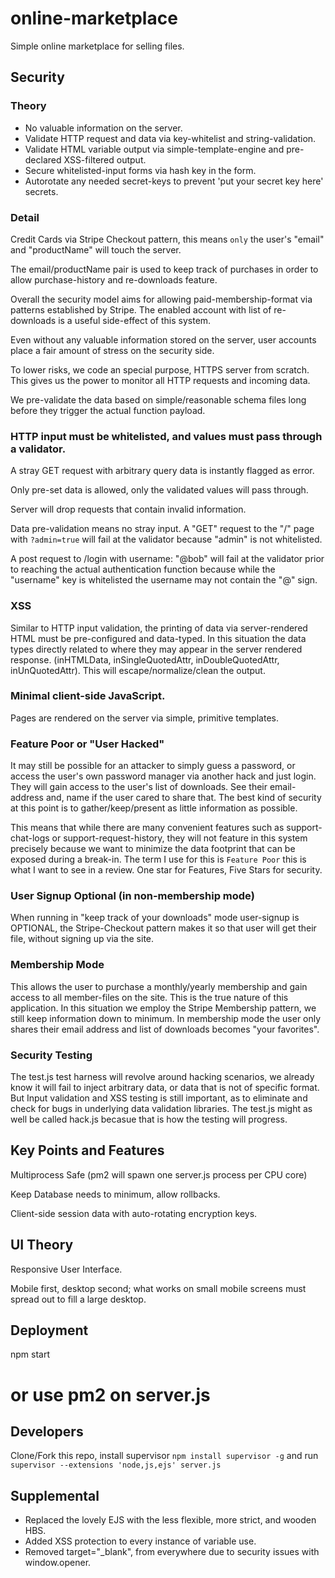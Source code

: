# online-marketplace
Simple online marketplace for selling files.

## Security

### Theory

- No valuable information on the server.
- Validate HTTP request and data via key-whitelist and string-validation.
- Validate HTML variable output via simple-template-engine and pre-declared XSS-filtered output.
- Secure whitelisted-input forms via hash key in the form.
- Autorotate any needed secret-keys to prevent 'put your secret key here' secrets.

### Detail

Credit Cards via Stripe Checkout pattern, this means ```only``` the user's "email" and "productName" will touch the server.

The email/productName pair is used to keep track of purchases in order to allow purchase-history and re-downloads feature.

Overall the security model aims for allowing paid-membership-format via patterns established by Stripe.
The enabled account with list of re-downloads is a useful side-effect of this system.

Even without any valuable information stored on the server, user accounts place a fair amount of stress on the security side.

To lower risks, we code an special purpose, HTTPS server from scratch. This gives us the power to monitor all HTTP requests and incoming data.

We pre-validate the data based on simple/reasonable schema files long before they trigger the actual function payload.

### HTTP input must be whitelisted, and values must pass through a validator.

A stray GET request with arbitrary query data is instantly flagged as error.

Only pre-set data is allowed, only the validated values will pass through.

Server will drop requests that contain invalid information.

Data pre-validation means no stray input. A "GET" request to the "/" page with ```?admin=true``` will fail at the validator because "admin" is not whitelisted.

A post request to /login with username: "@bob" will fail at the validator prior to reaching the actual authentication function because while the "username" key is whitelisted the username may not contain the "@" sign.

### XSS

Similar to HTTP input validation, the printing of data via server-rendered HTML must be pre-configured and data-typed.
In this situation the data types directly related to where they may appear in the server rendered response.
(inHTMLData, inSingleQuotedAttr, inDoubleQuotedAttr, inUnQuotedAttr). This will escape/normalize/clean the output.

### Minimal client-side JavaScript.

Pages are rendered on the server via simple, primitive templates.

### Feature Poor or "User Hacked"

It may still be possible for an attacker to simply guess a password, or access the user's own password manager via another hack and just login. They will gain access to the user's list of downloads. See their email-address and, name if the user cared to share that. The best kind of security at this point is to gather/keep/present as little information as possible.

This means that while there are many convenient features such as support-chat-logs or support-request-history,
they will not feature in this system precisely because we want to minimize the data footprint that can be exposed
during a break-in. The term I use for this is ```Feature Poor``` this is what I want to see in a review. One star for Features,
Five Stars for security.

### User Signup Optional (in non-membership mode)

When running in "keep track of your downloads" mode user-signup is OPTIONAL, the Stripe-Checkout pattern makes it
so that user will get their file, without signing up via the site.

### Membership Mode

This allows the user to purchase a monthly/yearly membership and gain access to all member-files on the site. This is the true
nature of this application. In this situation we employ the Stripe Membership pattern, we still keep information down
to minimum. In membership mode the user only shares their email address and list of downloads becomes "your favorites".

### Security Testing

The test.js test harness will revolve around hacking scenarios, we already know it will fail to inject arbitrary data, or data that is not of specific format. But Input validation and XSS testing is still important, as to eliminate and check for bugs in underlying data validation libraries. The test.js might as well be called hack.js becasue that is
how the testing will progress.

## Key Points and Features

Multiprocess Safe (pm2 will spawn one server.js process per CPU core)

Keep Database needs to minimum, allow rollbacks.

Client-side session data with auto-rotating encryption keys.

## UI Theory

Responsive User Interface.

Mobile first, desktop second; what works on small mobile screens must spread out to fill a large desktop.

## Deployment

  npm start
  # or use pm2 on server.js

## Developers

Clone/Fork this repo, install supervisor ```npm install supervisor -g```
and run ```supervisor --extensions 'node,js,ejs' server.js```


## Supplemental

- Replaced the lovely EJS with the less flexible, more strict, and wooden HBS.
- Added XSS protection to every instance of variable use.
- Removed target="_blank", from everywhere due to security issues with window.opener.
